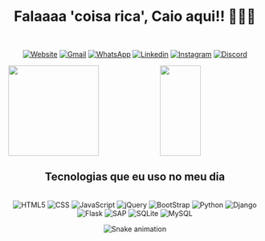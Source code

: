 <div  align="center">
  
  # Falaaaa 'coisa rica', Caio aqui!! 🧑🏻‍💻
</div>

<br>



<!-- Posso fazer o código todo em HTML e CSS -->
<div  align="center">
  
  [![Website](https://img.shields.io/badge/website-000000?style=for-the-badge&logo=About.me&logoColor=white)]("href2.com.br")
  [![Gmail](https://img.shields.io/badge/Gmail-D14836?style=for-the-badge&logo=gmail&logoColor=white)]("href2.com.br")
  [![WhatsApp](https://img.shields.io/badge/WhatsApp-25D366?style=for-the-badge&logo=whatsapp&logoColor=white)]("href2.com.br")
  [![Linkedin](https://img.shields.io/badge/LinkedIn-0077B5?style=for-the-badge&logo=linkedin&logoColor=white)]("href.com.br")
  [![Instagram](https://img.shields.io/badge/Instagram-E4405F?style=for-the-badge&logo=instagram&logoColor=white)]("href2.com.br")
  [![Discord](https://img.shields.io/badge/Discord-7289DA?style=for-the-badge&logo=discord&logoColor=white)]("href2.com.br")
  
</div>

<!-- ![Cbarroso GitHub stats](https://github-readme-stats.vercel.app/api?username=CBarrosoBRRJ&show_icons=true&theme=dracula) -->

<div>  
  <img  height="180em" src="https://github-readme-stats.vercel.app/api?username=CBarrosoBRRJ&show_icons=true&include_all_commits=true&count_private=true&theme=dracula"/>
  <img align="right" height="180em" width="40%" src="https://github-readme-stats.vercel.app/api/top-langs/?username=CBarrosoBRRJ&layout=compact&langs_count=16&theme=dracula"/>
</div>

<div  align="center">

## Tecnologias que eu uso no meu dia

<div style='display: inline_block'> <br/>
    <img aling="center" alt= "HTML5"src="https://img.shields.io/badge/HTML5-E34F26?style=for-the-badge&logo=html5&logoColor=white">
    <img aling="center" alt= "CSS"src="https://img.shields.io/badge/CSS3-1572B6?style=for-the-badge&logo=css3&logoColor=white">
    <img aling="center" alt= "JavaScript"src="https://img.shields.io/badge/JavaScript-323330?style=for-the-badge&logo=javascript&logoColor=F7DF1E">
    <img aling="center" alt= "jQuery"src="https://img.shields.io/badge/jQuery-0769AD?style=for-the-badge&logo=jquery&logoColor=white">
    <img aling="center" alt= "BootStrap"src="https://img.shields.io/badge/Bootstrap-563D7C?style=for-the-badge&logo=bootstrap&logoColor=white">
    <img aling="center" alt= "Python"src="https://img.shields.io/badge/Python-14354C?style=for-the-badge&logo=python&logoColor=white">    
    <img aling="center" alt= "Django"src="https://img.shields.io/badge/Django-092E20?style=for-the-badge&logo=django&logoColor=white">
    <img aling="center" alt= "Flask"src="https://img.shields.io/badge/Flask-000000?style=for-the-badge&logo=flask&logoColor=white">
    <img aling="center" alt= "SAP"src="https://img.shields.io/badge/SAP-0FAAFF?style=for-the-badge&logo=sap&logoColor=white">
    <img aling="center" alt= "SQLite"src="https://img.shields.io/badge/SQLite-07405E?style=for-the-badge&logo=sqlite&logoColor=white">
    <img aling="center" alt= "MySQL"src="https://img.shields.io/badge/MySQL-00000F?style=for-the-badge&logo=mysql&logoColor=white">
     
</div>
 
</div>

<div  align="center">

![Snake animation](https://github.com/LuigiGF/LuigiGF/blob/output/github-contribution-grid-snake.svg)

</div>
